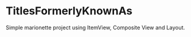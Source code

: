 TitlesFormerlyKnownAs
=====================

Simple marionette project using ItemView, Composite View and Layout.
